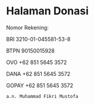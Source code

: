 # Halaman Donasi

Nomor Rekening:

BRI   3210-01-045581-53-8

BTPN  90150015928

OVO   +62 851 5645 3572

DANA  +62 851 5645 3572

GOPAY +62 851 5645 3572

    a.n. Muhammad Fikri Mustofa
